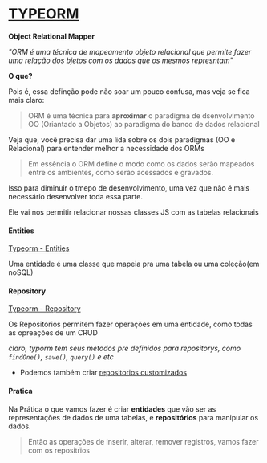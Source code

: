 # [TYPEORM](https://typeorm.io/)

**Object Relational Mapper**

  _"ORM é uma técnica de mapeamento objeto relacional que permite fazer uma relação dos bjetos com os dados que os mesmos represntam"_

**O que?**

Pois é, essa definção pode não soar um pouco confusa, mas veja se fica mais claro:

> ORM é uma técnica para **aproximar** o paradigma de dsenvolvimento OO (Oriantado a Objetos) ao paradigma do banco de dados relacional 

Veja que, você precisa dar uma lida sobre os dois paradigmas (OO e Relacional) para entender melhor a necessidade dos ORMs

> Em essência o ORM define o modo como os dados serão mapeados entre os ambientes, como serão acessados e gravados.

Isso para diminuir o tmepo de desenvolvimento, uma vez que não é mais necessário desenvolver toda essa parte.

Ele vai nos permitir relacionar nossas classes JS com as tabelas relacionais

#### Entities

[Typeorm - Entities](https://orkhan.gitbook.io/typeorm/docs/entities)

Uma entidade é uma classe que mapeia pra uma tabela ou uma coleção(em noSQL)

#### Repository

[Typeorm - Repository](https://orkhan.gitbook.io/typeorm/docs/repository-api)

Os Repositorios permitem fazer operações em uma entidade, como todas as opreações de um CRUD

_claro, typorm tem seus metodos pre definidos para repositorys, como ```findOne()```, ```save()```, ```query()``` e etc_

- Podemos também criar [repositorios customizados](https://typeorm.io/custom-repository)
#### Pratica

Na Prática o que vamos fazer é criar **entidades** que vão ser as representações de dados de uma tabelas, e **repositórios** para manipular os dados.

> Então as operações de inserir, alterar, remover registros, vamos fazer com os repositŕios


